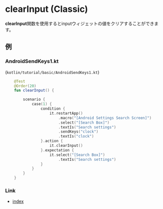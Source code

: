 # clearInput (Classic)

**clearInput**関数を使用するとinputウィジェットの値をクリアすることができます。

## 例

### AndroidSendKeys1.kt

(`kotlin/tutorial/basic/AndroidSendKeys1.kt`)

```kotlin
    @Test
    @Order(20)
    fun clearInput() {

        scenario {
            case(1) {
                condition {
                    it.restartApp()
                        .macro("[Android Settings Search Screen]")
                        .select("[Search Box]")
                        .textIs("Search settings")
                        .sendKeys("clock")
                        .textIs("clock")
                }.action {
                    it.clearInput()
                }.expectation {
                    it.select("[Search Box]")
                        .textIs("Search settings")
                }
            }
        }
    }
```

### Link

- [index](../../../index_ja.md)

